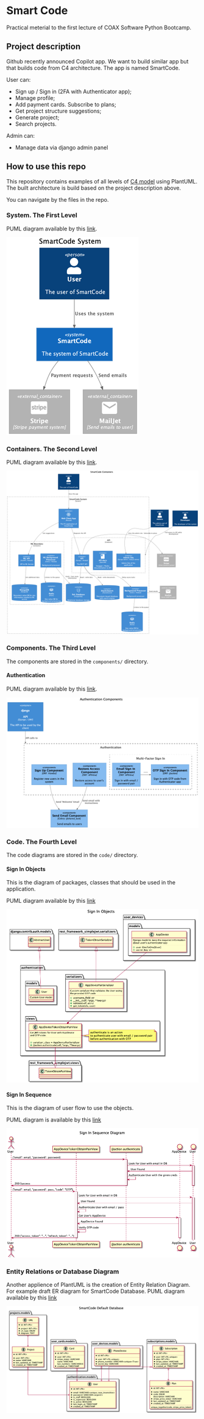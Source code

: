 # Smart Code

Practical meterial to the first lecture of COAX Software Python Bootcamp.

## Project description

Github recently announced Copilot app. We want to build similar app but that builds code from C4 architecture.
The app is named SmartCode.

User can:

* Sign up / Sign in (2FA with Authenticator app);
* Manage profile;
* Add payment cards. Subscribe to plans;
* Get project structure suggestions;
* Generate project;
* Search projects.

Admin can:

* Manage data via django admin panel

## How to use this repo

This repository contains examples of all levels of [C4 model](https://c4model.com/) using PlantUML. The built architecture is build based on the project description above.

You can navigate by the files in the repo.

### System. The First Level

PUML diagram available by this [link](system.wsd).

![img](images/system.png)

### Containers. The Second Level

PUML diagram available by this [link](containers.wsd).

![img](images/containers.png)

### Components. The Third Level

The components are stored in the `components/` directory.

#### Authentication

PUML diagram available by this [link](components/authentication.wsd).

![img](images/components/authentication/png/authentication_components.png)

### Code. The Fourth Level

The code diagrams are stored in the `code/` directory.

#### Sign In Objects

This is the diagram of packages, classes that should be used in the application.

PUML diagram available by this [link](code/authentication/sign_in/sign_in_objects.wsd)

![img](images/code/sign_in_objects/sign_in_objects.png)

#### Sign In Sequence

This is the diagram of user flow to use the objects.

PUML diagram is available by this [link](code/authentication/sign_in/sign_in_sequence.wsd)

![img](images/code/sign_in_sequence/sign_in_sequence.png)

### Entity Relations or Database Diagram

Another applience of PlantUML is the creation of Entity Relation Diagram. For example draft ER diagram for SmartCode Database.
PUML diagram available by this [link](database/smart_code_db.wsd)

![img](images/database/smart_code_db/default_db.png)